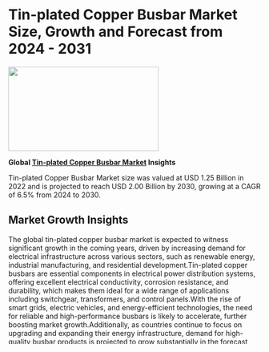<H1>Tin-plated Copper Busbar Market Size, Growth and Forecast from 2024 - 2031</H1><img class="aligncenter size-medium wp-image-584254" src="https://thirdeyenews.in/wp-content/uploads/2024/09/Global-Market-Research-300x168.jpeg" alt="" width="300" height="168" /><p><strong>Global&nbsp;<a href="https://www.marketsizeandtrends.com/download-sample/666832/?utm_source=Github8j?utm_medium=204">Tin-plated Copper Busbar Market</a> Insights</strong></p><p>Tin-plated Copper Busbar Market size was valued at USD 1.25 Billion in 2022 and is projected to reach USD 2.00 Billion by 2030, growing at a CAGR of 6.5% from 2024 to 2030.</p><p><h2>Market Growth Insights</h2> <p>The global tin-plated copper busbar market is expected to witness significant growth in the coming years, driven by increasing demand for electrical infrastructure across various sectors, such as renewable energy, industrial manufacturing, and residential development.Tin-plated copper busbars are essential components in electrical power distribution systems, offering excellent electrical conductivity, corrosion resistance, and durability, which makes them ideal for a wide range of applications including switchgear, transformers, and control panels.With the rise of smart grids, electric vehicles, and energy-efficient technologies, the need for reliable and high-performance busbars is likely to accelerate, further boosting market growth.Additionally, as countries continue to focus on upgrading and expanding their energy infrastructure, demand for high-quality busbar products is projected to grow substantially in the forecast period.</p> <p>The market for tin-plated copper busbars is primarily influenced by the growing demand for energy-efficient electrical systems and a shift toward greener technologies.Tin-plated copper busbars are particularly favored due to their enhanced properties compared to traditional copper busbars.The tin plating on copper helps prevent corrosion, ensuring long-lasting performance, especially in harsh environmental conditions.Moreover, tin-plated copper offers superior heat resistance, which is essential for high-power applications.The demand for these busbars is also linked to the expansion of electric vehicle charging infrastructure, as well as the increasing adoption of renewable energy sources such as solar and wind, where efficient and reliable power distribution is crucial.In terms of regional growth, Asia-Pacific is expected to dominate the tin-plated copper busbar market, driven by rapid industrialization, infrastructural development, and a large-scale push towards renewable energy adoption in countries like China, India, and Japan.North America and Europe are also expected to witness steady growth, with heightened focus on smart grid technologies and the replacement of aging electrical infrastructure.Key players in the market are investing in research and development to create busbars with enhanced performance and reduced environmental impact.They are also focusing on strategic partnerships, mergers, and acquisitions to expand their market presence.In conclusion, the tin-plated copper busbar market is poised for steady growth, driven by technological advancements, an increasing focus on energy efficiency, and the global push for cleaner and more sustainable energy solutions.</p> <p><span class=""><strong>Download Full PDF Sample Copy of Global Tin-plated Copper Busbar Market Report</strong> @ <a href="https://www.marketsizeandtrends.com/download-sample/666832/?utm_source=Github8j?utm_medium=204" target="_blank">https://www.marketsizeandtrends.com/download-sample/666832/?utm_source=Github8j?utm_medium=204</a></span></p><p>In order to make an accurate and perceptive description of future scope of a Global&nbsp;Tin-plated Copper Busbar Market Market as Global&nbsp;Tin-plated Copper Busbar Market Market of 2025, you need to describe a clear Vision &ndash; What Industry or Linda can you think of for example: Quote from a Technology, healthcare, automotive, renewable energy, name the market you are Reffering to.However, some general trends and factors usually impact market reports and their future outlook include:</p><h3>1.&nbsp;<strong>Tin-plated Copper Busbar Market Growth Projections</strong></h3><ul><li>Examine market size trends, revenue estimates and CAGR (Compounded Annual Growth Rate) projections.</li><li><p>Tin-plated Copper Busbar Market size was valued at USD 1.25 Billion in 2022 and is projected to reach USD 2.00 Billion by 2030, growing at a CAGR of 6.5% from 2024 to 2030.</p></li></ul><h3>2.&nbsp;<strong>Tin-plated Copper Busbar Market Technological Advancements</strong></h3><ul><li>Integration of AI, IoT, blockchain, or automation in the industry.</li><li>Innovations driving cost reductions or improving efficiency.</li></ul><h3>3.&nbsp;<strong>Regulatory and Policy Changes</strong></h3><ul><li>Impact of global and regional regulations, including sustainability and carbon-neutral goals.</li><li>Compliance challenges and opportunities tied to government initiatives.</li></ul><h3>4.&nbsp;<strong>Consumer Behavior Trends</strong></h3><ul><li>Shifts in demand influenced by generational preferences (e.g., Gen Z, Millennials).</li><li>Emphasis on eco-friendly, ethical, or personalized products/services.</li></ul><h3>5.&nbsp;<strong>Global Tin-plated Copper Busbar Market Competitive Landscape</strong></h3><ul><li>Analysis of key players, new entrants, and partnerships shaping the industry.</li><li>Strategies for differentiation and market penetration.</li></ul><p data-pm-slice="1 1 []"><span style="color: inherit; font-family: inherit; font-size: 25px;">Top Global Tin-plated Copper Busbar Market Companies</span></p><div class="" data-test-id=""><p><li>Oriental Copper</li><li> Pentair</li><li> Gonda Metal</li><li> Schneider</li><li> Watteredge</li><li> Luvata</li></p></div><h3>6.&nbsp;<strong>Economic and Geopolitical Factors</strong></h3><ul><li>Influence of global economic conditions, trade policies, and geopolitical events.</li><li>Resilience of the market to inflation, currency fluctuations, or global crises.</li></ul><h3>7.&nbsp;<strong>Sustainability and ESG (Environmental, Social, and Governance)</strong></h3><ul><li>Adoption of sustainable practices to meet ESG criteria.</li><li>Opportunities in green technologies and circular economy principles.</li></ul><h2><strong style="font-size: 14px;">For More Information or Query, Visit @&nbsp;</strong><a style="background-color: #ffffff; font-size: 14px;" href="https://www.marketsizeandtrends.com/report/tin-plated-copper-busbar-market/" target="_blank">https://www.verifiedmarketreports.com/product/airport-passenger-boarding-bridge-market</a></h2>